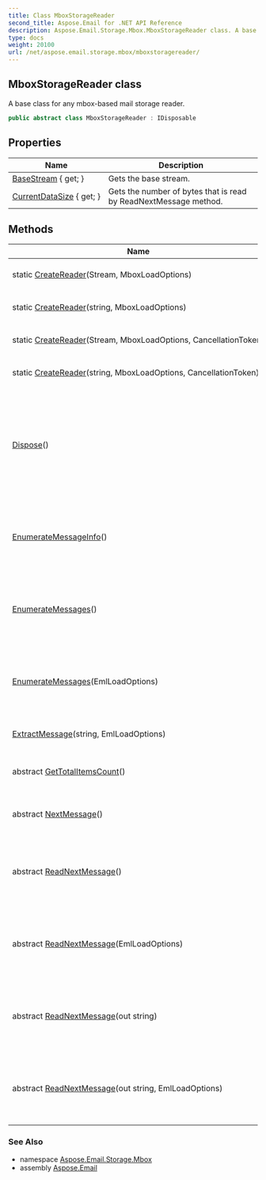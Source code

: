 ```yaml
---
title: Class MboxStorageReader
second_title: Aspose.Email for .NET API Reference
description: Aspose.Email.Storage.Mbox.MboxStorageReader class. A base class for any mboxbased mail storage reader
type: docs
weight: 20100
url: /net/aspose.email.storage.mbox/mboxstoragereader/
---
```

## MboxStorageReader class

A base class for any mbox-based mail storage reader.

```csharp
public abstract class MboxStorageReader : IDisposable
```

## Properties

| Name | Description |
| --- | --- |
| [BaseStream](../../aspose.email.storage.mbox/mboxstoragereader/basestream/) { get; } | Gets the base stream. |
| [CurrentDataSize](../../aspose.email.storage.mbox/mboxstoragereader/currentdatasize/) { get; } | Gets the number of bytes that is read by ReadNextMessage method. |

## Methods

| Name | Description |
| --- | --- |
| static [CreateReader](../../aspose.email.storage.mbox/mboxstoragereader/createreader/#createreader)(Stream, MboxLoadOptions) | Creates the instance of reader. |
| static [CreateReader](../../aspose.email.storage.mbox/mboxstoragereader/createreader/#createreader_2)(string, MboxLoadOptions) | Creates the instance of reader. |
| static [CreateReader](../../aspose.email.storage.mbox/mboxstoragereader/createreader/#createreader_1)(Stream, MboxLoadOptions, CancellationToken) | Creates the instance of reader. |
| static [CreateReader](../../aspose.email.storage.mbox/mboxstoragereader/createreader/#createreader_3)(string, MboxLoadOptions, CancellationToken) | Creates the instance of reader. |
| [Dispose](../../aspose.email.storage.mbox/mboxstoragereader/dispose/)() | Performs application-defined tasks associated with freeing, releasing, or resetting unmanaged resources. |
| [EnumerateMessageInfo](../../aspose.email.storage.mbox/mboxstoragereader/enumeratemessageinfo/)() | Exposes the enumerator, which supports an iteration of messages in storage. |
| [EnumerateMessages](../../aspose.email.storage.mbox/mboxstoragereader/enumeratemessages/#enumeratemessages)() | Exposes the enumerator, which supports an iteration of messages in storage. |
| [EnumerateMessages](../../aspose.email.storage.mbox/mboxstoragereader/enumeratemessages/#enumeratemessages_1)(EmlLoadOptions) | Exposes the enumerator, which supports an iteration of messages in storage. |
| [ExtractMessage](../../aspose.email.storage.mbox/mboxstoragereader/extractmessage/)(string, EmlLoadOptions) | Get the message from MBOX. |
| abstract [GetTotalItemsCount](../../aspose.email.storage.mbox/mboxstoragereader/gettotalitemscount/)() | Returns the number of messages in a storage. |
| abstract [NextMessage](../../aspose.email.storage.mbox/mboxstoragereader/nextmessage/)() | Gets the next message info. |
| abstract [ReadNextMessage](../../aspose.email.storage.mbox/mboxstoragereader/readnextmessage/#readnextmessage)() | Reads the next message from underlying storage stream. |
| abstract [ReadNextMessage](../../aspose.email.storage.mbox/mboxstoragereader/readnextmessage/#readnextmessage_1)(EmlLoadOptions) | Reads the next message from underlying storage stream. |
| abstract [ReadNextMessage](../../aspose.email.storage.mbox/mboxstoragereader/readnextmessage/#readnextmessage_2)(out string) | Reads the next message from underlying storage stream. |
| abstract [ReadNextMessage](../../aspose.email.storage.mbox/mboxstoragereader/readnextmessage/#readnextmessage_3)(out string, EmlLoadOptions) | Reads the next message from underlying storage stream. |

### See Also

* namespace [Aspose.Email.Storage.Mbox](../../aspose.email.storage.mbox/)
* assembly [Aspose.Email](../../)


